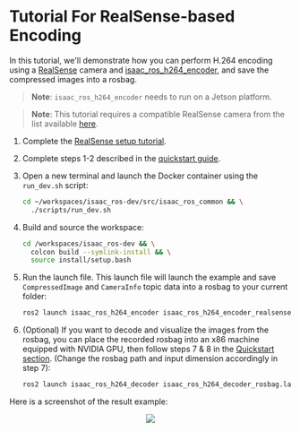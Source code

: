 # Tutorial For RealSense-based Encoding

In this tutorial, we'll demonstrate how you can perform H.264 encoding using a [RealSense](https://www.intel.com/content/www/us/en/architecture-and-technology/realsense-overview.html) camera and [isaac_ros_h264_encoder](https://github.com/NVIDIA-ISAAC-ROS/isaac_ros_compression/blob/main/isaac_ros_h264_encoder/src/encoder_node.cpp), and save the compressed images into a rosbag.  

> **Note**: `isaac_ros_h264_encoder` needs to run on a Jetson platform.
<!-- Split blockquote -->
> **Note**: This tutorial requires a compatible RealSense camera from the list available [here](https://github.com/NVIDIA-ISAAC-ROS/.github/blob/main/profile/realsense-setup.md#camera-compatibility).

1. Complete the [RealSense setup tutorial](https://github.com/NVIDIA-ISAAC-ROS/.github/blob/main/profile/realsense-setup.md).
2. Complete steps 1-2 described in the [quickstart guide](../README.md#quickstart).
3. Open a new terminal and launch the Docker container using the `run_dev.sh` script:

    ```bash
    cd ~/workspaces/isaac_ros-dev/src/isaac_ros_common && \
      ./scripts/run_dev.sh
    ```

4. Build and source the workspace:

    ```bash
    cd /workspaces/isaac_ros-dev && \
      colcon build --symlink-install && \
      source install/setup.bash
    ```

5. Run the launch file. This launch file will launch the example and save `CompressedImage` and `CameraInfo` topic data into a rosbag to your current folder:

    ```bash
    ros2 launch isaac_ros_h264_encoder isaac_ros_h264_encoder_realsense.launch.py
    ```

6. (Optional) If you want to decode and visualize the images from the rosbag, you can place the recorded rosbag into an x86 machine equipped with NVIDIA GPU, then follow steps 7 & 8 in the [Quickstart section](../README.md#quickstart). (Change the rosbag path and input dimension accordingly in step 7):

    ```bash
    ros2 launch isaac_ros_h264_decoder isaac_ros_h264_decoder_rosbag.launch.py rosbag_path:=<"path to your rosbag folder"> input_width:=640 input_height:=480
    ```

Here is a screenshot of the result example:
<div align="center"><img src="../resources/realsense_example.png"/></div>
